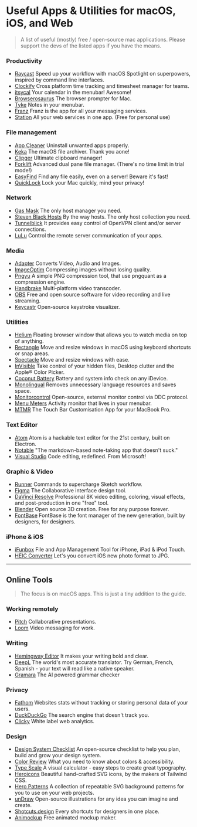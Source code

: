 # Useful Apps & Utilities for macOS, iOS, and Web

>A list of useful (mostly) free / open-source mac applications.
>Please support the devs of the listed apps if you have the means.

### Productivity
- [Raycast](https://www.raycast.com/) Speed up your workflow with macOS Spotlight on superpowers, inspired by command line interfaces.
- [Clockify](https://clockify.me) Cross platform time tracking and timesheet manager for teams.
- [itsycal](https://www.mowglii.com/itsycal/) Your calendar in the menubar! Awesome!
- [Browserosaurus](https://browserosaurus.com/) The browser prompter for Mac.
- [Tyke](https://tyke.app/) Notes in your menubar.
- [Franz](https://meetfranz.com) Franz is the app for all your messaging services.
- [Station](https://getstation.com) All your web services in one app. (Free for personal use)

### File management
- [App Cleaner](https://freemacsoft.net/appcleaner/) Uninstall unwanted apps properly.
- [Keka](https://www.keka.io/en/) The macOS file archiver. Thank you aone!
- [Clipger](https://florian.github.io/clipgerapp/) Ultimate clipboard manager!
- [Forklift](https://binarynights.com) Advanced dual pane file manager. (There's no time limit in trial mode!)
- [EasyFind](https://www.devontechnologies.com/products/freeware.html) Find any file easily, even on a server! Beware it's fast!
- [QuickLock](https://github.com/orwhat-cc/quicklock) Lock your Mac quickly, mind your privacy!

### Network
- [Gas Mask](https://github.com/2ndalpha/gasmask) The only host manager you need.
- [Steven Black Hosts](https://github.com/StevenBlack/hosts) By the way hosts. The only host collection you need.
- [Tunnelblick](https://tunnelblick.net) It provides easy control of OpenVPN client and/or server connections.
- [LuLu](https://objective-see.com/products/lulu.html) Control the remote server communication of your apps.

### Media
- [Adapter](https://macroplant.com/adapter) Converts Video, Audio and Images.
- [ImageOptim](https://imageoptim.com/mac) Compressing images without losing quality.
- [Pngyu](https://nukesaq88.github.io/Pngyu/) A simple PNG compression tool, that use pngquant as a compression engine.
- [Handbrake](https://handbrake.fr) Multi-platform video transcoder.
- [OBS](https://obsproject.com/) Free and open source software for video recording and live streaming.
- [Keycastr](https://github.com/keycastr/keycastr) Open-source keystroke visualizer.


### Utilities
- [Helium](http://heliumfloats.com) Floating browser window that allows you to watch media on top of anything.
- [Rectangle](https://rectangleapp.com) Move and resize windows in macOS using keyboard shortcuts or snap areas.
- [Spectacle](https://www.spectacleapp.com) Move and resize windows with ease.
- [InVisible](http://northernspysoftware.com/software/invisible) Take control of your hidden files, Desktop clutter and the Apple® Color Picker.
- [Coconut Battery](https://www.coconut-flavour.com/coconutbattery/) Battery and system info check on any iDevice.
- [Monolingual](https://ingmarstein.github.io/Monolingual/) Removes unnecessary language resources and saves space.
- [Monitorcontrol](https://github.com/MonitorControl/MonitorControl) Open-source, external monitor control via DDC protocol.
- [Menu Meters](https://member.ipmu.jp/yuji.tachikawa/MenuMetersElCapitan/) Activity monitor that lives in your menubar.
- [MTMR](https://github.com/toxblh/MTMR) The Touch Bar Customisation App for your MacBook Pro.

### Text Editor
- [Atom](https://github.com/atom/atom) Atom is a hackable text editor for the 21st century, built on Electron.
- [Notable](https://github.com/notable/notable/blob/master/README.md) "The markdown-based note-taking app that doesn't suck."
- [Visual Studio](https://code.visualstudio.com) Code editing, redefined. From Microsoft!

### Graphic & Video
- [Runner](https://sketchrunner.com) Commands to supercharge Sketch workflow.
- [Figma](https://www.figma.com) The Collaborative interface design tool.
- [DaVinci Resolve](https://www.blackmagicdesign.com/products/davinciresolve/) Professional 8K video editing, coloring, visual effects, and post-production in one "free" tool.
- [Blender](https://www.blender.org/download/) Open source 3D creation. Free for any purpose forever.
- [FontBase](https://fontba.se/) FontBase is the font manager of the new generation, built by designers, for designers.

### iPhone & iOS
- [iFunbox](http://www.i-funbox.com) File and App Management Tool for iPhone, iPad & iPod Touch.
- [HEIC Converter](https://imazing.com/heic) Let's you convert iOS new photo format to JPG.

---

## Online Tools 
>The focus is on macOS apps. This is just a tiny addition to the guide.

### Working remotely
- [Pitch](https://pitch.com/) Collaborative presentations.
- [Loom](https://www.loom.com/) Video messaging for work.

### Writing
- [Hemingway Editor](https://hemingwayapp.com/) It makes your writing bold and clear.
- [DeepL](https://www.deepl.com/translator) The world's most accurate translator. Try German, French, Spanish - your text will read like a native speaker.
- [Gramara](https://gramara.com/en/) The AI powered grammar checker

### Privacy
- [Fathom](https://usefathom.com) Websites stats without tracking or storing personal data of your users.
- [DuckDuckGo](https://duckduckgo.com) The search engine that doesn't track you.
- [Clicky](https://clicky.com/) White label web analytics.

### Design
- [Design System Checklist](https://www.designsystemchecklist.com/) An open-source checklist to help you plan, build and grow your design system.
- [Color Review](https://color.review/) What you need to know about colors & accessibility.
- [Type Scale](https://type-scale.com/) A visual calculator - easy steps to create great typography.
- [Heroicons](https://heroicons.com/) Beautiful hand-crafted SVG icons, by the makers of Tailwind CSS.
- [Hero Patterns](http://www.heropatterns.com/) A collection of repeatable SVG background patterns for you to use on your web projects.
- [unDraw](https://undraw.co/) Open-source illustrations for any idea you can imagine and create.
- [Shotcuts.design](https://shortcuts.design/) Every shortcuts for designers in one place.
- [Animockup](https://animockup.com/) Free animated mockup maker.
